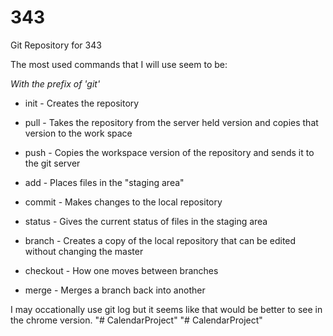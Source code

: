 # 343
Git Repository for 343


The most used commands that I will use seem to be:

*With the prefix of 'git'*
- init - Creates the repository 

- pull - Takes the repository from the server held version and copies that version to the work space
- push - Copies the workspace version of the repository and sends it to the git server

- add - Places files in the "staging area"
- commit - Makes changes to the local repository
- status - Gives the current status of files in the staging area

- branch - Creates a copy of the local repository that can be edited without changing the master
- checkout - How one moves between branches
- merge - Merges a branch back into another

I may occationally use git log but it seems like that would be better to see in the chrome version. 
"# CalendarProject" 
"# CalendarProject" 
